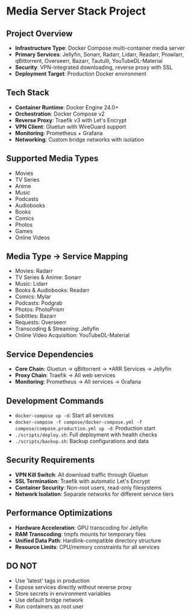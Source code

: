  # Media Server Stack Project

 ## Project Overview
 - **Infrastructure Type**: Docker Compose multi-container media server
 - **Primary Services**: Jellyfin, Sonarr, Radarr, Lidarr, Readarr, Prowlarr, qBittorrent, Overseerr, Bazarr, Tautulli, YouTubeDL-Material
 - **Security**: VPN-integrated downloading, reverse proxy with SSL
 - **Deployment Target**: Production Docker environment

 ## Tech Stack
 - **Container Runtime**: Docker Engine 24.0+
 - **Orchestration**: Docker Compose v2
 - **Reverse Proxy**: Traefik v3 with Let's Encrypt
 - **VPN Client**: Gluetun with WireGuard support
 - **Monitoring**: Prometheus + Grafana
 - **Networking**: Custom bridge networks with isolation

 ## Supported Media Types
 - Movies
 - TV Series
 - Anime
 - Music
 - Podcasts
 - Audiobooks
 - Books
 - Comics
 - Photos
 - Games
 - Online Videos

 ## Media Type → Service Mapping
 - Movies: Radarr
 - TV Series & Anime: Sonarr
 - Music: Lidarr
 - Books & Audiobooks: Readarr
 - Comics: Mylar
 - Podcasts: Podgrab
 - Photos: PhotoPrism
 - Subtitles: Bazarr
 - Requests: Overseerr
 - Transcoding & Streaming: Jellyfin
 - Online Video Acquisition: YouTubeDL-Material

 ## Service Dependencies
 - **Core Chain**: Gluetun → qBittorrent → *ARR Services → Jellyfin
 - **Proxy Chain**: Traefik → All web services
 - **Monitoring**: Prometheus → All services → Grafana

 ## Development Commands
 - `docker-compose up -d`: Start all services
 - `docker-compose -f compose/docker-compose.yml -f compose/compose.production.yml up -d`: Production start
 - `./scripts/deploy.sh`: Full deployment with health checks
 - `./scripts/backup.sh`: Backup configurations and data

 ## Security Requirements
 - **VPN Kill Switch**: All download traffic through Gluetun
 - **SSL Termination**: Traefik with automatic Let's Encrypt
 - **Container Security**: Non-root users, read-only filesystems
 - **Network Isolation**: Separate networks for different service tiers

 ## Performance Optimizations
 - **Hardware Acceleration**: GPU transcoding for Jellyfin
 - **RAM Transcoding**: tmpfs mounts for temporary files
 - **Unified Data Path**: Hardlink-compatible directory structure
 - **Resource Limits**: CPU/memory constraints for all services

 ## DO NOT
 - Use 'latest' tags in production
 - Expose services directly without reverse proxy
 - Store secrets in environment variables
 - Use default bridge network
 - Run containers as root user